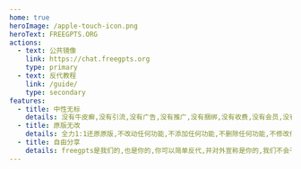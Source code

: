 ```yaml
---
home: true
heroImage: /apple-touch-icon.png
heroText: FREEGPTS.ORG
actions:
  - text: 公共镜像
    link: https://chat.freegpts.org  
    type: primary
  - text: 反代教程
    link: /guide/
    type: secondary
features:
  - title: 中性无标
    details: 没有牛皮癣,没有引流,没有广告,没有推广,没有捆绑,没有收费,没有会员,没有积分,没有等级.
  - title: 原版无改
    details: 全力1:1还原原版,不改动任何功能,不添加任何功能,不删除任何功能,不修改任何功能.
  - title: 自由分享
    details: freegpts是我们的,也是你的,你可以简单反代,并对外宣称是你的,我们不会干涉你的任何行为.
---
```

